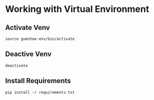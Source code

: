 # Working with Virtual Environment

## Activate Venv
`source gumshoe-env/bin/activate`

## Deactive Venv
`deactivate`

## Install Requirements
`pip install -r requirements.txt`